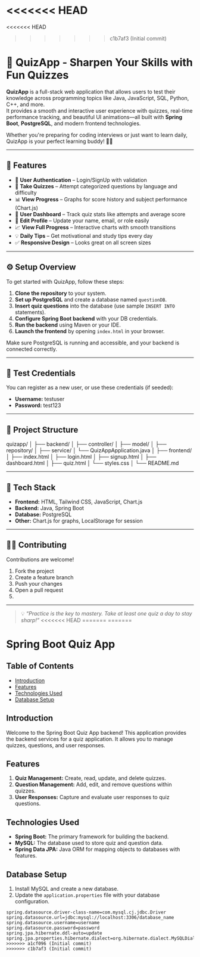 <<<<<<< HEAD
=======
<<<<<<< HEAD
>>>>>>> c1b7af3 (Initial commit)
# 🎯 QuizApp - Sharpen Your Skills with Fun Quizzes

**QuizApp** is a full-stack web application that allows users to test their knowledge across programming topics like Java, JavaScript, SQL, Python, C++, and more.  
It provides a smooth and interactive user experience with quizzes, real-time performance tracking, and beautiful UI animations—all built with **Spring Boot**, **PostgreSQL**, and modern frontend technologies.

Whether you're preparing for coding interviews or just want to learn daily, QuizApp is your perfect learning buddy! 🧠🚀

---

## 🌟 Features

- 🔐 **User Authentication** – Login/SignUp with validation
- 🧠 **Take Quizzes** – Attempt categorized questions by language and difficulty
- 📊 **View Progress** – Graphs for score history and subject performance (Chart.js)
- 📝 **User Dashboard** – Track quiz stats like attempts and average score
- 🧾 **Edit Profile** – Update your name, email, or role easily
- 📈 **View Full Progress** – Interactive charts with smooth transitions
- 💡 **Daily Tips** – Get motivational and study tips every day
- ✅ **Responsive Design** – Looks great on all screen sizes

---

## ⚙️ Setup Overview

To get started with QuizApp, follow these steps:

1. **Clone the repository** to your system.
2. **Set up PostgreSQL** and create a database named `questionDB`.
3. **Insert quiz questions** into the database (use sample `INSERT INTO` statements).
4. **Configure Spring Boot backend** with your DB credentials.
5. **Run the backend** using Maven or your IDE.
6. **Launch the frontend** by opening `index.html` in your browser.

Make sure PostgreSQL is running and accessible, and your backend is connected correctly.

---

## 🧪 Test Credentials

You can register as a new user, or use these credentials (if seeded):

- **Username:** testuser  
- **Password:** test123

---

## 📁 Project Structure

quizapp/ │ ├── backend/ │ ├── controller/ │ ├── model/ │ ├── repository/ │ ├── service/ │ └── QuizAppApplication.java │ ├── frontend/ │ ├── index.html │ ├── login.html │ ├── signup.html │ ├── dashboard.html │ ├── quiz.html │ └── styles.css │ └── README.md


---

## 🧰 Tech Stack

- **Frontend:** HTML, Tailwind CSS, JavaScript, Chart.js  
- **Backend:** Java, Spring Boot  
- **Database:** PostgreSQL  
- **Other:** Chart.js for graphs, LocalStorage for session

---

## 🧑‍💻 Contributing

Contributions are welcome!

1. Fork the project
2. Create a feature branch
3. Push your changes
4. Open a pull request
5. 
---

> 💡 *“Practice is the key to mastery. Take at least one quiz a day to stay sharp!”*
<<<<<<< HEAD
=======
=======
# Spring Boot Quiz App 


## Table of Contents
- [Introduction](#introduction)
- [Features](#features)
- [Technologies Used](#technologies-used)
- [Database Setup](#database-setup)


## Introduction

Welcome to the Spring Boot Quiz App backend! This application provides the backend services for a quiz application. It allows you to manage quizzes, questions, and user responses.

## Features

1. **Quiz Management:** Create, read, update, and delete quizzes.
2. **Question Management:** Add, edit, and remove questions within quizzes.
3. **User Responses:** Capture and evaluate user responses to quiz questions.


## Technologies Used

- **Spring Boot:** The primary framework for building the backend.
- **MySQL:** The database used to store quiz and question data.
- **Spring Data JPA:** Java ORM for mapping objects to databases with features.

## Database Setup

1. Install MySQL and create a new database.
2. Update the `application.properties` file with your database configuration.

```properties
spring.datasource.driver-class-name=com.mysql.cj.jdbc.Driver
spring.datasource.url=jdbc:mysql://localhost:3306/database_name
spring.datasource.username=username
spring.datasource.password=password
spring.jpa.hibernate.ddl-auto=update
spring.jpa.properties.hibernate.dialect=org.hibernate.dialect.MySQLDialect
>>>>>>> a1cf096 (Initial commit)
>>>>>>> c1b7af3 (Initial commit)
